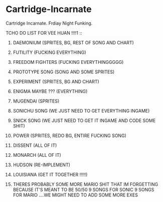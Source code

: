 # Cartridge-Incarnate

Cartridge Incarnate. Frdiay Night Funking.

  TCHO DO LIST FOR VEE HUAN !!!!1 ::
1. DAEMONIUM (SPRITES, BG, REST OF SONG AND CHART)
2. FUTILITY (FUCKING EVERYTHING)
3. FREEDOM FIGHTERS (FUCKING EVERYTHINGGGGG)
4. PROTOTYPE SONG (SONG AND SOME SPRITES)
5. EXPERIMENT (SPRITES, BG AND CHART)
6. ENIGMA MAYBE ??? (EVERYTHING)
7. MUGENDAI (SPRITES)
8. SONICHU SONG (WE JUST NEED TO GET EVERYTHING INGAME)
9. SNICK SONG (WE JUST NEED TO GET IT INGAME AND CODE SOME SHIT)

10. POWER (SPRITES, REDO BG, ENTIRE FUCKING SONG)
11. DISSENT (ALL OF IT)
12. MONARCH (ALL OF IT)
13. HUDSON (RE-IMPLEMENT)
14. LOUISIANA (GET IT TOGETHER !!!!!)
15. THERES PROBABLY SOME MORE MARIO SHIT THAT IM FORGETTING BECAUSE IT'S MEANT TO BE 50/50 9 SONGS FOR SONIC 9 SONGS FOR MARIO ....WE MIGHT NEED TO ADD SOME MORE EXES
